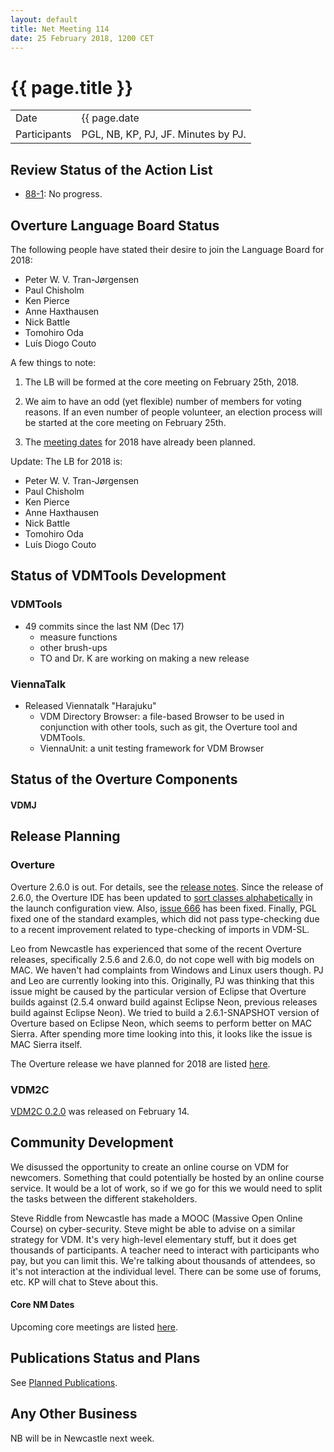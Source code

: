 ```yaml
---
layout: default
title: Net Meeting 114
date: 25 February 2018, 1200 CET
---
```


<script src="http://code.jquery.com/jquery-1.11.1.min.js">
</script>
<script src="/javascripts/edit.js"></script>
<script>setEditButonNm();</script>

# {{ page.title }}

|||
|---|---|
| Date | {{ page.date | date: "%-d %B %Y, %R %Z"}} |
| Participants | PGL, NB, KP, PJ, JF.  Minutes by PJ. |

## Review Status of the Action List

* [88-1](https://github.com/overturetool/overturetool.github.io/issues/18): No progress.

## Overture Language Board Status

The following people have stated their desire to join the Language Board for 2018:

* Peter W. V. Tran-Jørgensen
* Paul Chisholm
* Ken Pierce
* Anne Haxthausen
* Nick Battle
* Tomohiro Oda
* Luís Diogo Couto

A few things to note:

1. The LB will be formed at the core meeting on February 25th, 2018.

2. We aim to have an odd (yet flexible) number of members for voting reasons. If an even number of people volunteer, an election process will be started at the core meeting on February 25th.

3. The [meeting dates](https://github.com/overturetool/language/wiki/Language-Board-NetMeeting-Minutes#meeting-dates-for-2018) for 2018 have already been planned.

Update: The LB for 2018 is:

* Peter W. V. Tran-Jørgensen
* Paul Chisholm
* Ken Pierce
* Anne Haxthausen
* Nick Battle
* Tomohiro Oda
* Luís Diogo Couto

## Status of VDMTools Development
### VDMTools

* 49 commits since the last NM (Dec 17)
  - measure functions
  - other brush-ups
  - TO and Dr. K are working on making a new release

### ViennaTalk

* Released Viennatalk "Harajuku"
  - VDM Directory Browser: a file-based Browser to be used in conjunction with other tools, such as git, the Overture tool and VDMTools.
  - ViennaUnit: a unit testing framework for VDM Browser

##  Status of the Overture Components
#### VDMJ



##  Release Planning

### Overture

Overture 2.6.0 is out. For details, see the [release notes](https://github.com/overturetool/overture/releases/tag/Release%2F2.6.0).
 Since the release of 2.6.0, the Overture IDE has been updated to [sort classes alphabetically](https://github.com/overturetool/overture/issues/665) in the launch configuration view. Also, [issue 666](https://github.com/overturetool/overture/issues/666) has been fixed. Finally, PGL fixed one of the standard examples, which did not pass type-checking due to a recent improvement related to type-checking of imports in VDM-SL.
 
Leo from Newcastle has experienced that some of the recent Overture releases, specifically 2.5.6 and 2.6.0, do not cope well with big models on MAC. We haven't had complaints from Windows and Linux users though. PJ and Leo are currently looking into this. Originally, PJ was thinking that this issue might be caused by the particular version of Eclipse that Overture builds against (2.5.4 onward build against Eclipse Neon, previous releases build against Eclipse Neon). We tried to build a 2.6.1-SNAPSHOT version of Overture based on Eclipse Neon, which seems to perform better on MAC Sierra. After spending more time looking into this, it looks like the issue is MAC Sierra itself.

The Overture release we have planned for 2018 are listed [here](https://github.com/overturetool/overture/milestones).

### VDM2C

[VDM2C 0.2.0](https://github.com/overturetool/vdm2c/releases) was released on February 14.

##  Community Development

We disussed the opportunity to create an online course on VDM for newcomers. Something that could potentially be hosted by an online course service. It would be a lot of work, so if we go for this we would need to split the tasks between the different stakeholders.

Steve Riddle from Newcastle has made a MOOC (Massive Open Online Course) on cyber-security. Steve might be able to advise on a similar strategy for VDM. It's very high-level elementary stuff, but it does get thousands of participants. A teacher need to interact with participants who pay, but you can limit this. We're talking about thousands of attendees, so it's not interaction at the individual level. There can be some use of forums, etc. KP will chat to Steve about this.

#### Core NM Dates

Upcoming core meetings are listed [here](http://overturetool.org/netmeetings/).

##  Publications Status and Plans

See [Planned Publications](http://overturetool.org/publications/PlannedPublications.html).

##  Any Other Business

NB will be in Newcastle next week.


